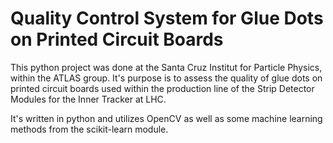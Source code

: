 # Quality Control System for Glue Dots on Printed Circuit Boards

This python project was done at the Santa Cruz Institut for Particle Physics, within the ATLAS group. It's purpose is to assess the 
quality of glue dots on printed circuit boards used within the production line of the Strip Detector Modules for the Inner Tracker at LHC. 

It's written in python and utilizes OpenCV as well as some machine learning methods from the scikit-learn module. 
